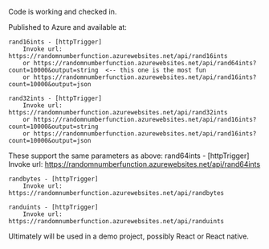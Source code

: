 Code is working and checked in.  

Published to Azure and available at:

    rand16ints - [httpTrigger]
        Invoke url: https://randomnumberfunction.azurewebsites.net/api/rand16ints
        or https://randomnumberfunction.azurewebsites.net/api/rand64ints?count=10000&output=string  <-- this one is the most fun
        or https://randomnumberfunction.azurewebsites.net/api/rand16ints?count=10000&output=json  

    rand32ints - [httpTrigger]
        Invoke url: https://randomnumberfunction.azurewebsites.net/api/rand32ints
        or https://randomnumberfunction.azurewebsites.net/api/rand16ints?count=10000&output=string 
        or https://randomnumberfunction.azurewebsites.net/api/rand16ints?count=10000&output=json 

These support the same parameters as above: 
    rand64ints - [httpTrigger]
        Invoke url: https://randomnumberfunction.azurewebsites.net/api/rand64ints

    randbytes - [httpTrigger]
        Invoke url: https://randomnumberfunction.azurewebsites.net/api/randbytes

    randuints - [httpTrigger]
        Invoke url: https://randomnumberfunction.azurewebsites.net/api/randuints

Ultimately will be used in a demo project, possibly React or React native.
